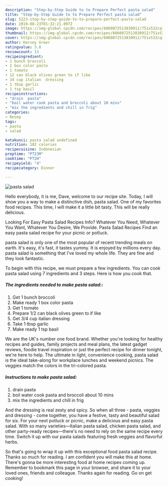 ```yaml
---
description: "Step-by-Step Guide to to Prepare Perfect pasta salad"
title: "Step-by-Step Guide to to Prepare Perfect pasta salad"
slug: 5223-step-by-step-guide-to-to-prepare-perfect-pasta-salad
date: 2019-08-23T01:32:21.097Z
image: https://img-global.cpcdn.com/recipes/6060072513830912/751x532cq70/pasta-salad-recipe-main-photo.jpg
thumbnail: https://img-global.cpcdn.com/recipes/6060072513830912/751x532cq70/pasta-salad-recipe-main-photo.jpg
cover: https://img-global.cpcdn.com/recipes/6060072513830912/751x532cq70/pasta-salad-recipe-main-photo.jpg
author: Harvey Greer
ratingvalue: 3.8
reviewcount: 13
recipeingredient:
- 1 bunch broccoli
- 1 box color pasta
- 1 tomato
- 12 can black olives green to if like
- 34 cup italian  dressing
- 1 tbsp garlic
- 1 tsp basil
recipeinstructions:
- "drain  pasta"
- "boil water cook pasta and broccoli about 10 mins"
- "mix the ingredients and chill in frig"
categories:
- Resep
tags:
- pasta
- salad

katakunci: pasta salad undefined
nutrition: 182 calories
recipecuisine: Indonesian
preptime: "PT23M"
cooktime: "PT2H"
recipeyield: "4"
recipecategory: Dinner

---
```



![pasta salad](https://img-global.cpcdn.com/recipes/6060072513830912/751x532cq70/pasta-salad-recipe-main-photo.jpg)

Hello everybody, it is me, Dave, welcome to our recipe site. Today, I will show you a way to make a distinctive dish, pasta salad. One of my favorites food recipes. This time, I will make it a little bit tasty. This will be really delicious.

Looking For Easy Pasta Salad Recipes Info? Whatever You Need, Whatever You Want, Whatever You Desire, We Provide. Pasta Salad Recipes Find an easy pasta salad recipe for your picnic or potluck.

pasta salad is only one of the most popular of recent trending meals on earth. It's easy, it's fast, it tastes yummy. It is enjoyed by millions every day. pasta salad is something that I've loved my whole life. They are fine and they look fantastic.


To begin with this recipe, we must prepare a few ingredients. You can cook pasta salad using 7 ingredients and 3 steps. Here is how you cook that.

##### The ingredients needed to make pasta salad::

1. Get 1 bunch broccoli
1. Make ready 1 box color pasta
1. Get 1 tomato
1. Prepare 1/2 can black olives green to if like
1. Get 3/4 cup italian  dressing
1. Take 1 tbsp garlic
1. Make ready 1 tsp basil


We are the UK&#39;s number one food brand. Whether you&#39;re looking for healthy recipes and guides, family projects and meal plans, the latest gadget reviews, foodie travel inspiration or just the perfect recipe for dinner tonight, we&#39;re here to help. The ultimate in light, convenience cooking, pasta salad is the ideal take-along for workplace lunches and weekend picnics. The veggies match the colors in the tri-colored pasta. 

##### Instructions to make pasta salad:

1. drain  pasta
1. boil water cook pasta and broccoli about 10 mins
1. mix the ingredients and chill in frig


And the dressing is real zesty and spicy. So when all three - pasta, veggies and dressing - come together, you have a festive, tasty and beautiful salad for six. For your next potluck or picnic, make a delicious and easy pasta salad. With so many varieties—Italian pasta salad, chicken pasta salad, and other party-ready recipes—there&#39;s no need to rely on the same recipe every time. Switch it up with our pasta salads featuring fresh veggies and flavorful herbs. 

So that's going to wrap it up with this exceptional food pasta salad recipe. Thanks so much for reading. I am confident you will make this at home. There's gonna be more interesting food at home recipes coming up. Remember to bookmark this page in your browser, and share it to your loved ones, friends and colleague. Thanks again for reading. Go on get cooking!
